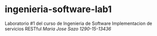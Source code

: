 # ingenieria-software-lab1
Laboratorio #1 del curso de Ingenieria de Software
Implementacion de servicios RESTful
*Maria Jose Sazo 1290-15-13436*



